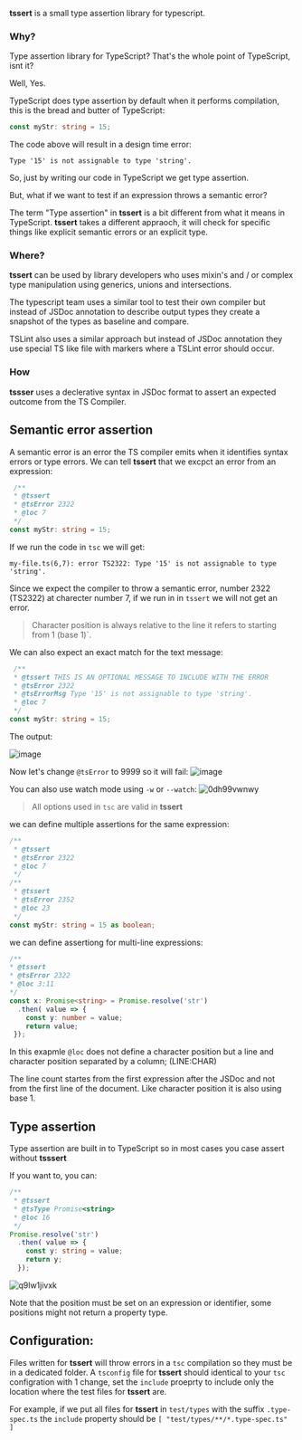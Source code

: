 **tssert** is a small type assertion library for typescript.

### Why?
Type assertion library for TypeScript? That's the whole point of TypeScript, isnt it?

Well, Yes.

TypeScript does type assertion by default when it performs compilation, this is the bread and butter of TypeScript:
```ts
const myStr: string = 15;
```
The code above will result in a design time error:
```
Type '15' is not assignable to type 'string'.
```

So, just by writing our code in TypeScript we get type assertion.

But, what if we want to test if an expression throws a semantic error?

The term "Type assertion" in **tssert** is a bit different from what it means in TypeScript.
**tssert** takes a different appraoch, it will check for specific things like explicit semantic errors or an explicit type.

### Where?
**tssert** can be used by library developers who uses mixin's and / or complex type manipulation using generics, unions and intersections.

The typescript team uses a similar tool to test their own compiler but instead of JSDoc annotation to describe output types they create a snapshot
of the types as baseline and compare.

TSLint also uses a similar approach but instead of JSDoc annotation they use special TS like file with markers where a TSLint error should occur.

### How
**tssser** uses a declerative syntax in JSDoc format to assert an expected outcome from the TS Compiler.

## Semantic error assertion
A semantic error is an error the TS compiler emits when it identifies syntax errors or type errors. We can tell **tssert** that we excpct an error from an expression:

```ts
 /**
 * @tssert
 * @tsError 2322
 * @loc 7
 */
const myStr: string = 15;
```
If we run the code in `tsc` we will get:
```
my-file.ts(6,7): error TS2322: Type '15' is not assignable to type 'string'.
```

Since we expect the compiler to throw a semantic error, number 2322 (TS2322) at charecter number 7, if we run in in `tssert` we will not get an error.

> Character position is always relative to the line it refers to starting from 1 (base 1)`.

We can also expect an exact match for the text message:
```ts
 /**
 * @tssert THIS IS AN OPTIONAL MESSAGE TO INCLUDE WITH THE ERROR
 * @tsError 2322
 * @tsErrorMsg Type '15' is not assignable to type 'string'.
 * @loc 7
 */
const myStr: string = 15;
```

The output:

![image](https://user-images.githubusercontent.com/5377501/33636276-251e6e20-da24-11e7-8a21-5943705bb8ad.png)

Now let's change `@tsError` to 9999 so it will fail:
![image](https://user-images.githubusercontent.com/5377501/33636311-4902d16e-da24-11e7-89f0-d06a5e51e1ed.png)

You can also use watch mode using `-w` or `--watch`:
![0dh99vwnwy](https://user-images.githubusercontent.com/5377501/33636574-6e0174e2-da25-11e7-988c-fca659ce8db2.gif)

> All options used in `tsc` are valid in **tssert**

we can define multiple assertions for the same expression:
```ts
/**
 * @tssert
 * @tsError 2322
 * @loc 7
 */
/**
 * @tssert
 * @tsError 2352
 * @loc 23
 */
const myStr: string = 15 as boolean;
```

we can define assertiong for multi-line expressions:
 ```ts
 /**
 * @tssert
 * @tsError 2322
 * @loc 3:11
 */
 const x: Promise<string> = Promise.resolve('str')
   .then( value => {
     const y: number = value;
     return value;
  });
 ```

 In this exapmle `@loc` does not define a character position but a line and character position separated by a column; (LINE:CHAR)

 The line count startes from the first expression after the JSDoc and not from the first line of the document. Like character position it is also using base 1.

## Type assertion
Type assertion are built in to TypeScript so in most cases you case assert without **tsssert**

If you want to, you can:
```ts
/**
 * @tssert
 * @tsType Promise<string>
 * @loc 16
 */
Promise.resolve('str')
  .then( value => {
    const y: string = value;
    return y;
  });
```
![q9lw1jivxk](https://user-images.githubusercontent.com/5377501/33637214-52048c22-da28-11e7-979b-6430ff63d40c.gif)

Note that the position must be set on an expression or identifier, some positions might not return a property type.

## Configuration:
Files written for **tssert** will throw errors in a `tsc` compilation so they must be in a dedicated folder.
A `tsconfig` file for **tssert** should identical to your `tsc` configration with 1 change, set the `include`
proeprty to include only the location where the test files for **tssert** are.

For example, if we put all files for **tssert** in `test/types` with the suffix `.type-spec.ts` the `include`
property should be `[ "test/types/**/*.type-spec.ts" ]`


